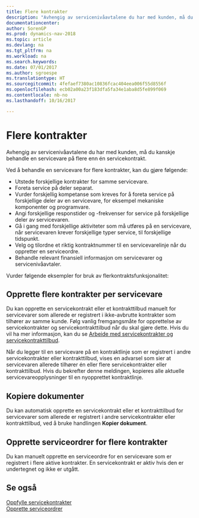 ```yaml
---
title: Flere kontrakter
description: "Avhengig av servicenivåavtalene du har med kunden, må du kanskje behandle en servicevare på flere enn én servicekontrakt."
documentationcenter: 
author: SorenGP
ms.prod: dynamics-nav-2018
ms.topic: article
ms.devlang: na
ms.tgt_pltfrm: na
ms.workload: na
ms.search.keywords: 
ms.date: 07/01/2017
ms.author: sgroespe
ms.translationtype: HT
ms.sourcegitcommit: 4fefaef7380ac10836fcac404eea006f55d8556f
ms.openlocfilehash: ecb02a00a23f183dfa5fa34e1aba8d5fe899f069
ms.contentlocale: nb-no
ms.lasthandoff: 10/16/2017

---
```

# <a name="multiple-contracts"></a>Flere kontrakter
Avhengig av servicenivåavtalene du har med kunden, må du kanskje behandle en servicevare på flere enn én servicekontrakt.  
  
Ved å behandle en servicevare for flere kontrakter, kan du gjøre følgende:  
  
* Utstede forskjellige kontrakter for samme servicevare.  
* Foreta service på deler separat.  
* Vurder forskjellig kompetanse som kreves for å foreta service på forskjellige deler av en servicevare, for eksempel mekaniske komponenter og programvare.  
* Angi forskjellige responstider og -frekvenser for service på forskjellige deler av servicevaren.  
* Gå i gang med forskjellige aktiviteter som må utføres på en servicevare, når servicevaren krever forskjellige typer service, til forskjellige tidspunkt.  
* Velg og tilordne et riktig kontraktnummer til en servicevarelinje når du oppretter en serviceordre.  
* Behandle relevant finansiell informasjon om servicevarer og servicenivåavtaler.  
  
Vurder følgende eksempler for bruk av flerkontraktsfunksjonalitet:  
  
## <a name="creating-multiple-contracts-per-service-item"></a>Opprette flere kontrakter per servicevare  
Du kan opprette en servicekontrakt eller et kontrakttilbud manuelt for servicevarer som allerede er registrert i ikke-avbrutte kontrakter som tilhører av samme kunde. Følg vanlig fremgangsmåte for opprettelse av servicekontrakter og servicekontrakttilbud når du skal gjøre dette. Hvis du vil ha mer informasjon, kan du se [Arbeide med servicekontrakter og servicekontrakttilbud](service-how-to-create-service-contracts-and-service-contract-quotes.md).  
  
Når du legger til en servicevare på en kontraktlinje som er registrert i andre servicekontrakter eller kontrakttilbud, vises en advarsel som sier at servicevaren allerede tilhører én eller flere servicekontrakter eller kontrakttilbud. Hvis du bekrefter denne meldingen, kopieres alle aktuelle servicevareopplysninger til en nyopprettet kontraktlinje.  
  
## <a name="copying-documents"></a>Kopiere dokumenter  
Du kan automatisk opprette en servicekontrakt eller et kontrakttilbud for servicevarer som allerede er registrert i andre servicekontrakter eller kontrakttilbud, ved å bruke handlingen **Kopier dokument**.  
  
## <a name="creating-service-orders-for-multiple-contracts"></a>Opprette serviceordrer for flere kontrakter  
Du kan manuelt opprette en serviceordre for en servicevare som er registrert i flere aktive kontrakter. En servicekontrakt er aktiv hvis den er undertegnet og ikke er utgått.  
  
## <a name="see-also"></a>Se også  
[Oppfylle servicekontrakter](service-fulfill-service-contracts.md)  
[Opprette serviceordrer](service-how-to-create-service-orders.md)  


